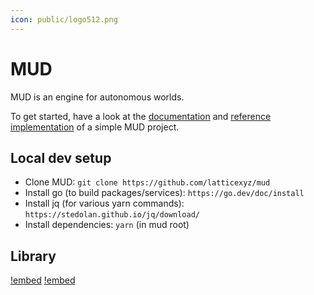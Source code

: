 ```yaml
---
icon: public/logo512.png
---
```


# MUD

MUD is an engine for autonomous worlds.

To get started, have a look at the [documentation](https://mud.dev) and [reference implementation](https://github.com/latticexyz/mudbasics) of a simple MUD project.

## Local dev setup

- Clone MUD: `git clone https://github.com/latticexyz/mud`
- Install go (to build packages/services): `https://go.dev/doc/install`
- Install jq (for various yarn commands): `https://stedolan.github.io/jq/download/`
- Install dependencies: `yarn` (in mud root)

## Library

[!embed](https://www.youtube.com/embed/j-_Zf8o5Wlo)
[!embed](https://www.youtube.com/embed/mv3jA4USZtg)
